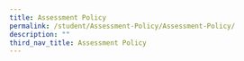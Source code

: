 ```yaml
---
title: Assessment Policy
permalink: /student/Assessment-Policy/Assessment-Policy/
description: ""
third_nav_title: Assessment Policy
---
```

